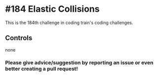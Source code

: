# #184 Elastic Collisions

This is the 184th challenge in coding train's coding challenges.

## Controls

none

### Please give advice/suggestion by reporting an issue or even better creating a pull request!
